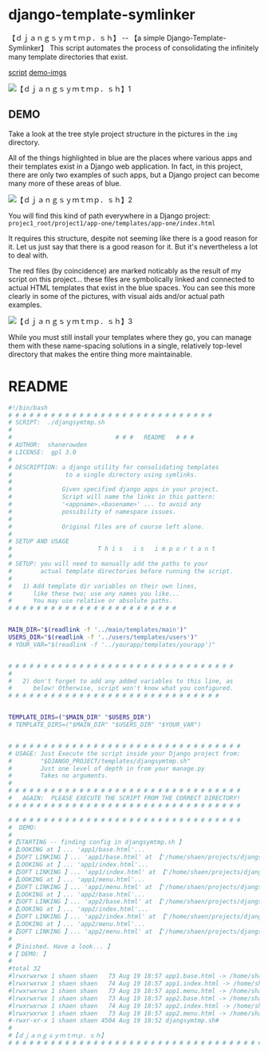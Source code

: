 # django-template-symlinker
【﻿ｄｊａｎｇｓｙｍｔｍｐ．ｓｈ】 --  【﻿a simple Django-Template-Symlinker】
This script automates the process of consolidating the infinitely many template directories that exist.

[script](https://github.com/shanerowden/django-template-symlinker/blob/master/project/templates/djangsymtmp.sh)
[demo-imgs](https://github.com/shanerowden/django-template-symlinker/tree/master/imgs)


![【﻿ｄｊａｎｇｓｙｍｔｍｐ．ｓｈ】1](https://github.com/shanerowden/django-template-symlinker/blob/master/imgs/djangsymtmp.sh-visual00.png)

## DEMO
Take a look at the tree style project structure in the pictures in the `img` directory.

All of the things highlighted in blue are the places where various apps and their templates exist in a Django web application. In fact, in this project, there are only two examples of such apps, but a Django project can become many more of these areas of blue.

![【﻿ｄｊａｎｇｓｙｍｔｍｐ．ｓｈ】2](https://github.com/shanerowden/django-template-symlinker/blob/master/imgs/djangsymtmp.sh-visual11.png)

You will find this kind of path everywhere in a Django project:
`projec1_root/project1/app-one/templates/app-one/index.html`

It requires this structure, despite not seeming like there is a good reason for it. 
Let us just say that there is a good reason for it. But it's nevertheless a lot to deal with.

The red files (by coincidence) are marked noticably as the result of my script on this project... 
these files are symbolically linked and connected to actual HTML templates that exist in the blue spaces. 
You can see this more clearly in some of the pictures, with visual aids and/or actual path examples.

![【﻿ｄｊａｎｇｓｙｍｔｍｐ．ｓｈ】3](https://github.com/shanerowden/django-template-symlinker/blob/master/imgs/djangsymtmp.sh-visual1.png)

While you must still install your templates where they go, you can manage them with these name-spacing solutions in a single, relatively top-level directory that makes the entire thing more maintainable.

# README
```bash
#!/bin/bash
# # # # # # # # # # # # # # # # # # # # # # # # # # # # #
# SCRIPT:  ./djangsymtmp.sh
#
#                             # # #   README   # # #
# AUTHOR:  shanerowden
# LICENSE:  gpl 3.0
#
# DESCRIPTION: a django utility for consolidating templates
#               to a single directory using symlinks.
#
#              Given specified django apps in your project.
#              Script will name the links in this pattern:
#              '<appname>.<basename>' ... to avoid any
#              possibility of namespace issues.
#
#              Original files are of course left alone.
#
# SETUP AND USAGE
#                        T h i s   i s   i m p o r t a n t
#
# SETUP: you will need to manually add the paths to your
#        actual template directories before running the script.
#
#   1) Add template dir variables on their own lines,
#      like these two; use any names you like...
#      You may use relative or absolute paths.
# # # # # # # # # # # # # # # # # # # # # # # #


MAIN_DIR="$(readlink -f '../main/templates/main')"
USERS_DIR="$(readlink -f '../users/templates/users')"
# YOUR_VAR="$(readlink -f '../yourapp/templates/yourapp')"


# # # # # # # # # # # # # # # # # # # # # # # # # # # # # # # #
#
#   2) don't forget to add any added variables to this line, as
#      below! Otherwise, script won't know what you configured.
# # # # # # # # # # # # # # # # # # # # # # # # # # # # # #


TEMPLATE_DIRS=("$MAIN_DIR" "$USERS_DIR")
# TEMPLATE_DIRS=("$MAIN_DIR" "$USERS_DIR" "$YOUR_VAR")


# # # # # # # # # # # # # # # # # # # # # # # # # # # # # # # # #
# USAGE: Just Execute the script inside your Django project from:
#        "$DJANGO_PROJECT/templates/djangsymtmp.sh"
#        Just one level of depth in from your manage.py
#        Takes no arguments.
#
# # # # # # # # # # # # # # # # # # # # # # # # # # # # # # # # #
#   AGAIN:  PLEASE EXECUTE THE SCRIPT FROM THE CORRECT DIRECTORY!
# # # # # # # # # # # # # # # # # # # # # # # # # # # # # # # # #

# # # # # # # # # # # # # # # # # # # # # # # # # # # # # # # # #
#  DEMO:
#
#【﻿STARTING -- finding config in djangsymtmp.sh 】
#【﻿LOOKING at 】... 'app1/base.html'...
#【﻿SOFT LINKING 】... 'app1/base.html' at 【﻿'/home/shaen/projects/djangsymtmp.sh/project/templates/app1.base.html' 】
#【﻿LOOKING at 】... 'app1/index.html'...
#【﻿SOFT LINKING 】... 'app1/index.html' at 【﻿'/home/shaen/projects/djangsymtmp.sh/project/templates/app1.index.html' 】
#【﻿LOOKING at 】... 'app1/menu.html'...
#【﻿SOFT LINKING 】... 'app1/menu.html' at 【﻿'/home/shaen/projects/djangsymtmp.sh/project/templates/app1.menu.html' 】
#【﻿LOOKING at 】... 'app2/base.html'...
#【﻿SOFT LINKING 】... 'app2/base.html' at 【﻿'/home/shaen/projects/djangsymtmp.sh/project/templates/app2.base.html' 】
#【﻿LOOKING at 】... 'app2/index.html'...
#【﻿SOFT LINKING 】... 'app2/index.html' at 【﻿'/home/shaen/projects/djangsymtmp.sh/project/templates/app2.index.html' 】
#【﻿LOOKING at 】... 'app2/menu.html'...
#【﻿SOFT LINKING 】... 'app2/menu.html' at 【﻿'/home/shaen/projects/djangsymtmp.sh/project/templates/app2.menu.html' 】
#
#【﻿Finished. Have a look... 】
#【 DEMO: 】
#
#total 32
#lrwxrwxrwx 1 shaen shaen   73 Aug 19 18:57 app1.base.html -> /home/shaen/projects/djangsymtmp.sh/project/app1/templates/app1/base.html
#lrwxrwxrwx 1 shaen shaen   74 Aug 19 18:57 app1.index.html -> /home/shaen/projects/djangsymtmp.sh/project/app1/templates/app1/index.html
#lrwxrwxrwx 1 shaen shaen   73 Aug 19 18:57 app1.menu.html -> /home/shaen/projects/djangsymtmp.sh/project/app1/templates/app1/menu.html
#lrwxrwxrwx 1 shaen shaen   73 Aug 19 18:57 app2.base.html -> /home/shaen/projects/djangsymtmp.sh/project/app2/templates/app2/base.html
#lrwxrwxrwx 1 shaen shaen   74 Aug 19 18:57 app2.index.html -> /home/shaen/projects/djangsymtmp.sh/project/app2/templates/app2/index.html
#lrwxrwxrwx 1 shaen shaen   73 Aug 19 18:57 app2.menu.html -> /home/shaen/projects/djangsymtmp.sh/project/app2/templates/app2/menu.html
#-rwxr-xr-x 1 shaen shaen 4504 Aug 19 18:52 djangsymtmp.sh#
#
#【﻿ｄｊａｎｇｓｙｍｔｍｐ．ｓｈ】
# # # # # # # # # # # # # # # # # # # # # # # # # # # # # # # # # # # # # # # # # # # # # # # # # # # # # # # # # # # # # # # # # # # # # # # # # # # # # #
```
